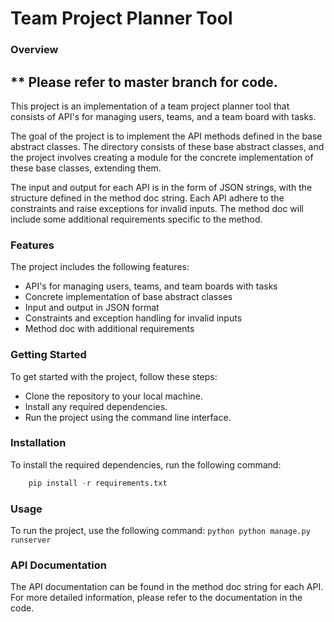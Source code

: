 # Team Project Planner Tool 

### Overview
## ** Please refer to master branch for code. 
This project is an implementation of a team project planner tool that consists of API's for managing users, teams, and a team board with tasks.

The goal of the project is to implement the API methods defined in the base abstract classes. The directory consists of these base abstract classes, and the project involves creating a module for the concrete implementation of these base classes, extending them.

The input and output for each API is in the form of JSON strings, with the structure defined in the method doc string. Each API adhere to the constraints and raise exceptions for invalid inputs. The method doc will include some additional requirements specific to the method.


### Features
The project includes the following features:

 * API's for managing users, teams, and team boards with tasks
 * Concrete implementation of base abstract classes
 * Input and output in JSON format
 * Constraints and exception handling for invalid inputs
 * Method doc with additional requirements

### Getting Started
To get started with the project, follow these steps:

 * Clone the repository to your local machine.
 * Install any required dependencies.
 * Run the project using the command line interface.

### Installation
To install the required dependencies, run the following command:
```python
    pip install -r requirements.txt

```

### Usage
To run the project, use the following command:
    ```python
    python manage.py runserver
    ```

### API Documentation
The API documentation can be found in the method doc string for each API. For more detailed information, please refer to the documentation in the code.














